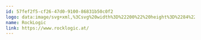 ```yaml
---
id: 57fef2f5-cf26-47d0-9100-86831b50c0f2
logo: data:image/svg+xml,%3Csvg%20width%3D%22200%22%20height%3D%2284%22%20viewBox%3D%220%200%20200%2084%22%20fill%3D%22none%22%20xmlns%3D%22http%3A%2F%2Fwww.w3.org%2F2000%2Fsvg%22%3E%0A%3Cpath%20d%3D%22M54.8052%2034.0356H59.6096C60.6146%2034.0356%2061.4774%2034.1869%2062.1979%2034.4897C62.9185%2034.7924%2063.4725%2035.2405%2063.86%2035.8338C64.2475%2036.4272%2064.4412%2037.1568%2064.4412%2038.0226C64.4412%2038.7068%2064.3201%2039.3001%2064.0779%2039.8027C63.8357%2040.3052%2063.4936%2040.726%2063.0517%2041.0651C62.6157%2041.4041%2062.1011%2041.6705%2061.5077%2041.8643L60.7267%2042.2639H56.4854L56.4672%2040.2931H59.6368C60.1515%2040.2931%2060.5783%2040.2023%2060.9174%2040.0206C61.2564%2039.839%2061.5107%2039.5877%2061.6803%2039.2668C61.8559%2038.9459%2061.9436%2038.5796%2061.9436%2038.1679C61.9436%2037.7259%2061.8589%2037.3445%2061.6894%2037.0236C61.5198%2036.6966%2061.2625%2036.4453%2060.9174%2036.2697C60.5723%2036.0942%2060.1363%2036.0064%2059.6096%2036.0064H57.3027V47.259H54.8052V34.0356ZM62.2706%2047.259L59.21%2041.3375L61.8528%2041.3284L64.9498%2047.1319V47.259H62.2706Z%22%20fill%3D%22black%22%2F%3E%0A%3Cpath%20d%3D%22M73.2215%2042.4455V42.2548C73.2215%2041.5343%2073.3244%2040.8713%2073.5303%2040.2658C73.7361%2039.6543%2074.0358%2039.1245%2074.4294%2038.6765C74.8229%2038.2284%2075.3043%2037.8803%2075.8734%2037.6321C76.4426%2037.3778%2077.0904%2037.2506%2077.817%2037.2506C78.5556%2037.2506%2079.2096%2037.3778%2079.7787%2037.6321C80.3539%2037.8803%2080.8383%2038.2284%2081.2318%2038.6765C81.6254%2039.1245%2081.9251%2039.6543%2082.1309%2040.2658C82.3368%2040.8713%2082.4397%2041.5343%2082.4397%2042.2548V42.4455C82.4397%2043.16%2082.3368%2043.823%2082.1309%2044.4345C81.9251%2045.04%2081.6254%2045.5697%2081.2318%2046.0238C80.8383%2046.4719%2080.3569%2046.82%2079.7878%2047.0683C79.2186%2047.3165%2078.5678%2047.4406%2077.8351%2047.4406C77.1086%2047.4406%2076.4577%2047.3165%2075.8825%2047.0683C75.3073%2046.82%2074.8229%2046.4719%2074.4294%2046.0238C74.0358%2045.5697%2073.7361%2045.04%2073.5303%2044.4345C73.3244%2043.823%2073.2215%2043.16%2073.2215%2042.4455ZM75.6191%2042.2548V42.4455C75.6191%2042.8754%2075.6615%2043.278%2075.7463%2043.6534C75.831%2044.0288%2075.9612%2044.3588%2076.1368%2044.6434C76.3124%2044.9279%2076.5394%2045.152%2076.818%2045.3154C77.1025%2045.4729%2077.4416%2045.5516%2077.8351%2045.5516C78.2226%2045.5516%2078.5556%2045.4729%2078.8342%2045.3154C79.1127%2045.152%2079.3397%2044.9279%2079.5153%2044.6434C79.697%2044.3588%2079.8302%2044.0288%2079.9149%2043.6534C79.9997%2043.278%2080.0421%2042.8754%2080.0421%2042.4455V42.2548C80.0421%2041.831%2079.9997%2041.4344%2079.9149%2041.0651C79.8302%2040.6897%2079.697%2040.3597%2079.5153%2040.0751C79.3397%2039.7845%2079.1097%2039.5574%2078.8251%2039.394C78.5466%2039.2244%2078.2105%2039.1397%2077.817%2039.1397C77.4295%2039.1397%2077.0965%2039.2244%2076.818%2039.394C76.5394%2039.5574%2076.3124%2039.7845%2076.1368%2040.0751C75.9612%2040.3597%2075.831%2040.6897%2075.7463%2041.0651C75.6615%2041.4344%2075.6191%2041.831%2075.6191%2042.2548Z%22%20fill%3D%22black%22%2F%3E%0A%3Cpath%20d%3D%22M95.4159%2045.5516C95.755%2045.5516%2096.0577%2045.485%2096.3241%2045.3518C96.5905%2045.2186%2096.8024%2045.0309%2096.9598%2044.7887C97.1233%2044.5465%2097.2111%2044.265%2097.2232%2043.9441H99.4846C99.4725%2044.6101%2099.2848%2045.2065%2098.9216%2045.7332C98.5583%2046.26%2098.0739%2046.6777%2097.4684%2046.9865C96.869%2047.2893%2096.1969%2047.4406%2095.4522%2047.4406C94.6954%2047.4406%2094.0354%2047.3135%2093.4723%2047.0592C92.9093%2046.8049%2092.44%2046.4507%2092.0646%2045.9966C91.6953%2045.5425%2091.4168%2045.0157%2091.2291%2044.4163C91.0474%2043.8169%2090.9566%2043.1751%2090.9566%2042.4909V42.2003C90.9566%2041.5161%2091.0474%2040.8743%2091.2291%2040.2749C91.4168%2039.6755%2091.6953%2039.1488%2092.0646%2038.6946C92.44%2038.2405%2092.9093%2037.8863%2093.4723%2037.6321C94.0354%2037.3778%2094.6924%2037.2506%2095.4431%2037.2506C96.2363%2037.2506%2096.9326%2037.405%2097.532%2037.7138C98.1375%2038.0226%2098.6097%2038.4585%2098.9488%2039.0216C99.2939%2039.5847%2099.4725%2040.2477%2099.4846%2041.0106H97.2232C97.2111%2040.6594%2097.1324%2040.3446%2096.9871%2040.066C96.8418%2039.7875%2096.6359%2039.5635%2096.3695%2039.394C96.1031%2039.2244%2095.7792%2039.1397%2095.3977%2039.1397C94.9921%2039.1397%2094.653%2039.2244%2094.3805%2039.394C94.1141%2039.5635%2093.9052%2039.7966%2093.7539%2040.0933C93.6086%2040.3839%2093.5056%2040.7109%2093.4451%2041.0741C93.3906%2041.4314%2093.3634%2041.8068%2093.3634%2042.2003V42.4909C93.3634%2042.8905%2093.3906%2043.272%2093.4451%2043.6353C93.5056%2043.9986%2093.6086%2044.3255%2093.7539%2044.6161C93.9052%2044.9007%2094.1141%2045.1278%2094.3805%2045.2973C94.653%2045.4668%2094.9981%2045.5516%2095.4159%2045.5516Z%22%20fill%3D%22black%22%2F%3E%0A%3Cpath%20d%3D%22M110.681%2033.2999V47.259H108.283V33.2999H110.681ZM116.838%2037.4322L112.561%2042.2366L110.245%2044.5889L109.482%2042.7271L111.271%2040.4747L113.941%2037.4322H116.838ZM114.386%2047.259L111.344%2042.6817L112.942%2041.1286L117.165%2047.259H114.386Z%22%20fill%3D%22black%22%2F%3E%0A%3Cpath%20d%3D%22M133.783%2045.8331V47.259H127.172V45.8331H133.783ZM127.517%2034.0356V47.259H125.764V34.0356H127.517Z%22%20fill%3D%22black%22%2F%3E%0A%3Cpath%20d%3D%22M142.291%2042.4546V42.2457C142.291%2041.5373%20142.394%2040.8804%20142.6%2040.2749C142.806%2039.6634%20143.102%2039.1336%20143.49%2038.6856C143.877%2038.2315%20144.347%2037.8803%20144.898%2037.6321C145.449%2037.3778%20146.066%2037.2506%20146.75%2037.2506C147.441%2037.2506%20148.061%2037.3778%20148.612%2037.6321C149.169%2037.8803%20149.642%2038.2315%20150.029%2038.6856C150.423%2039.1336%20150.722%2039.6634%20150.928%2040.2749C151.134%2040.8804%20151.237%2041.5373%20151.237%2042.2457V42.4546C151.237%2043.163%20151.134%2043.8199%20150.928%2044.4254C150.722%2045.0309%20150.423%2045.5607%20150.029%2046.0148C149.642%2046.4628%20149.172%2046.814%20148.621%2047.0683C148.076%2047.3165%20147.459%2047.4406%20146.769%2047.4406C146.078%2047.4406%20145.458%2047.3165%20144.907%2047.0683C144.356%2046.814%20143.884%2046.4628%20143.49%2046.0148C143.102%2045.5607%20142.806%2045.0309%20142.6%2044.4254C142.394%2043.8199%20142.291%2043.163%20142.291%2042.4546ZM143.971%2042.2457V42.4546C143.971%2042.945%20144.029%2043.4082%20144.144%2043.8442C144.259%2044.274%20144.431%2044.6555%20144.662%2044.9885C144.898%2045.3215%20145.191%2045.5849%20145.543%2045.7786C145.894%2045.9663%20146.302%2046.0602%20146.769%2046.0602C147.229%2046.0602%20147.631%2045.9663%20147.977%2045.7786C148.328%2045.5849%20148.618%2045.3215%20148.848%2044.9885C149.078%2044.6555%20149.251%2044.274%20149.366%2043.8442C149.487%2043.4082%20149.548%2042.945%20149.548%2042.4546V42.2457C149.548%2041.7613%20149.487%2041.3042%20149.366%2040.8743C149.251%2040.4384%20149.075%2040.0539%20148.839%2039.7209C148.609%2039.3819%20148.319%2039.1155%20147.967%2038.9217C147.622%2038.728%20147.217%2038.6311%20146.75%2038.6311C146.29%2038.6311%20145.885%2038.728%20145.533%2038.9217C145.188%2039.1155%20144.898%2039.3819%20144.662%2039.7209C144.431%2040.0539%20144.259%2040.4384%20144.144%2040.8743C144.029%2041.3042%20143.971%2041.7613%20143.971%2042.2457Z%22%20fill%3D%22black%22%2F%3E%0A%3Cpath%20d%3D%22M166.91%2037.4322H168.436V47.0501C168.436%2047.9159%20168.261%2048.6546%20167.909%2049.2661C167.558%2049.8776%20167.068%2050.3408%20166.438%2050.6557C165.815%2050.9766%20165.094%2051.137%20164.277%2051.137C163.938%2051.137%20163.538%2051.0825%20163.078%2050.9735C162.624%2050.8706%20162.176%2050.692%20161.734%2050.4377C161.298%2050.1895%20160.931%2049.8534%20160.635%2049.4296L161.516%2048.4306C161.927%2048.9271%20162.357%2049.2722%20162.805%2049.4659C163.259%2049.6597%20163.708%2049.7566%20164.15%2049.7566C164.682%2049.7566%20165.143%2049.6567%20165.53%2049.4569C165.918%2049.257%20166.217%2048.9604%20166.429%2048.5668C166.647%2048.1793%20166.756%2047.701%20166.756%2047.1319V39.5938L166.91%2037.4322ZM160.144%2042.4546V42.2639C160.144%2041.5131%20160.232%2040.832%20160.408%2040.2204C160.589%2039.6029%20160.847%2039.0731%20161.18%2038.6311C161.519%2038.1891%20161.927%2037.85%20162.406%2037.6139C162.884%2037.3717%20163.423%2037.2506%20164.022%2037.2506C164.64%2037.2506%20165.179%2037.3596%20165.639%2037.5776C166.105%2037.7895%20166.499%2038.1013%20166.82%2038.513C167.147%2038.9187%20167.404%2039.4091%20167.592%2039.9843C167.779%2040.5595%20167.909%2041.2104%20167.982%2041.9369V42.7725C167.916%2043.493%20167.785%2044.1408%20167.592%2044.716C167.404%2045.2912%20167.147%2045.7817%20166.82%2046.1873C166.499%2046.593%20166.105%2046.9048%20165.639%2047.1228C165.173%2047.3347%20164.628%2047.4406%20164.004%2047.4406C163.417%2047.4406%20162.884%2047.3165%20162.406%2047.0683C161.934%2046.82%20161.528%2046.4719%20161.189%2046.0238C160.85%2045.5758%20160.589%2045.049%20160.408%2044.4436C160.232%2043.832%20160.144%2043.1691%20160.144%2042.4546ZM161.825%2042.2639V42.4546C161.825%2042.945%20161.873%2043.4052%20161.97%2043.8351C162.073%2044.265%20162.227%2044.6434%20162.433%2044.9703C162.645%2045.2973%20162.914%2045.5546%20163.241%2045.7423C163.568%2045.9239%20163.959%2046.0148%20164.413%2046.0148C164.97%2046.0148%20165.43%2045.8967%20165.793%2045.6606C166.157%2045.4244%20166.444%2045.1126%20166.656%2044.7251C166.874%2044.3376%20167.044%2043.9168%20167.165%2043.4627V41.2739C167.098%2040.9409%20166.995%2040.62%20166.856%2040.3113C166.723%2039.9964%20166.547%2039.7179%20166.329%2039.4757C166.117%2039.2275%20165.854%2039.0307%20165.539%2038.8854C165.224%2038.7401%20164.855%2038.6674%20164.431%2038.6674C163.971%2038.6674%20163.574%2038.7643%20163.241%2038.958C162.914%2039.1457%20162.645%2039.4061%20162.433%2039.7391C162.227%2040.066%20162.073%2040.4475%20161.97%2040.8834C161.873%2041.3133%20161.825%2041.7735%20161.825%2042.2639Z%22%20fill%3D%22black%22%2F%3E%0A%3Cpath%20d%3D%22M180.014%2037.4322V47.259H178.325V37.4322H180.014ZM178.197%2034.8257C178.197%2034.5532%20178.279%2034.3232%20178.443%2034.1355C178.612%2033.9478%20178.86%2033.8539%20179.187%2033.8539C179.508%2033.8539%20179.753%2033.9478%20179.923%2034.1355C180.099%2034.3232%20180.186%2034.5532%20180.186%2034.8257C180.186%2035.0861%20180.099%2035.3101%20179.923%2035.4978C179.753%2035.6794%20179.508%2035.7702%20179.187%2035.7702C178.86%2035.7702%20178.612%2035.6794%20178.443%2035.4978C178.279%2035.3101%20178.197%2035.0861%20178.197%2034.8257Z%22%20fill%3D%22black%22%2F%3E%0A%3Cpath%20d%3D%22M193.844%2046.0602C194.243%2046.0602%20194.613%2045.9784%20194.952%2045.815C195.291%2045.6515%20195.569%2045.4275%20195.787%2045.1429C196.005%2044.8523%20196.129%2044.5223%20196.16%2044.1529H197.758C197.728%2044.7342%20197.531%2045.2761%20197.168%2045.7786C196.81%2046.2751%20196.341%2046.6777%20195.76%2046.9865C195.179%2047.2893%20194.54%2047.4406%20193.844%2047.4406C193.105%2047.4406%20192.46%2047.3105%20191.909%2047.0501C191.364%2046.7898%20190.91%2046.4325%20190.547%2045.9784C190.19%2045.5243%20189.92%2045.0036%20189.739%2044.4163C189.563%2043.823%20189.475%2043.1963%20189.475%2042.5363V42.1549C189.475%2041.4949%20189.563%2040.8713%20189.739%2040.284C189.92%2039.6906%20190.19%2039.1669%20190.547%2038.7128C190.91%2038.2587%20191.364%2037.9015%20191.909%2037.6411C192.46%2037.3808%20193.105%2037.2506%20193.844%2037.2506C194.613%2037.2506%20195.285%2037.408%20195.86%2037.7229C196.435%2038.0317%20196.886%2038.4555%20197.213%2038.9944C197.546%2039.5272%20197.728%2040.1326%20197.758%2040.8108H196.16C196.129%2040.4051%20196.014%2040.0388%20195.814%2039.7118C195.621%2039.3849%20195.354%2039.1245%20195.015%2038.9308C194.682%2038.731%20194.292%2038.6311%20193.844%2038.6311C193.329%2038.6311%20192.896%2038.734%20192.545%2038.9399C192.2%2039.1397%20191.924%2039.4121%20191.718%2039.7572C191.519%2040.0963%20191.373%2040.4747%20191.283%2040.8925C191.198%2041.3042%20191.155%2041.725%20191.155%2042.1549V42.5363C191.155%2042.9662%20191.198%2043.3901%20191.283%2043.8078C191.367%2044.2256%20191.51%2044.604%20191.709%2044.9431C191.915%2045.2821%20192.191%2045.5546%20192.536%2045.7605C192.887%2045.9603%20193.323%2046.0602%20193.844%2046.0602Z%22%20fill%3D%22black%22%2F%3E%0A%3Cg%20opacity%3D%220.8%22%3E%0A%3Cpath%20d%3D%22M2.24268%2024H26.8427C33.3044%2024%2038.5427%2029.2383%2038.5427%2035.7C38.5427%2042.1617%2033.3044%2047.4%2026.8427%2047.4H2.24268V24Z%22%20fill%3D%22black%22%2F%3E%0A%3C%2Fg%3E%0A%3Cpath%20opacity%3D%220.8%22%20d%3D%22M2.24268%2024L38.5427%2060H2.24268V24Z%22%20fill%3D%22black%22%2F%3E%0A%3Cpath%20d%3D%22M2.24268%2047.4H25.8377L2.24268%2024V47.4Z%22%20fill%3D%22black%22%2F%3E%0A%3C%2Fsvg%3E%0A
name: RockLogic
link: https://www.rocklogic.at/
---
```

